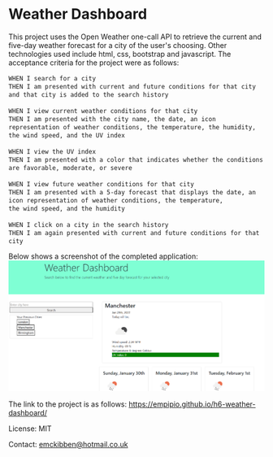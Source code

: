 # Weather Dashboard

This project uses the Open Weather one-call API to retrieve the current and five-day weather forecast for a city of the user's choosing. Other technologies used include html, css, bootstrap and javascript. The acceptance criteria for the project were as follows:

```
WHEN I search for a city
THEN I am presented with current and future conditions for that city and that city is added to the search history

WHEN I view current weather conditions for that city
THEN I am presented with the city name, the date, an icon representation of weather conditions, the temperature, the humidity,
the wind speed, and the UV index

WHEN I view the UV index
THEN I am presented with a color that indicates whether the conditions are favorable, moderate, or severe

WHEN I view future weather conditions for that city
THEN I am presented with a 5-day forecast that displays the date, an icon representation of weather conditions, the temperature,
the wind speed, and the humidity

WHEN I click on a city in the search history
THEN I am again presented with current and future conditions for that city
```

Below shows a screenshot of the completed application:
![screenshot of application](assets/weather-screenshot.png)

The link to the project is as follows: https://empipio.github.io/h6-weather-dashboard/

License: MIT

Contact: emckibben@hotmail.co.uk
